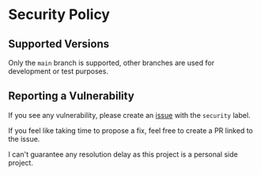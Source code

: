 # Security Policy

## Supported Versions

Only the `main` branch is supported, other branches are used for development or test purposes.

## Reporting a Vulnerability

If you see any vulnerability, please create an [issue](https://github.com/HanaPoulpe/hanaburtinnetcore/issues/new/choose)
with the `security` label.

If you feel like taking time to propose a fix, feel free to create a PR linked to the issue.

I can't guarantee any resolution delay as this project is a personal side project.
